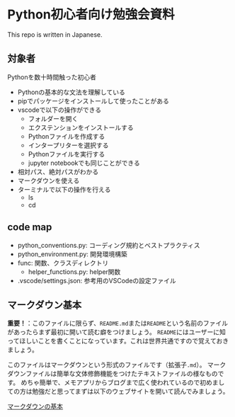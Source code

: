 # Python初心者向け勉強会資料

This repo is written in Japanese.

## 対象者

Pythonを数十時間触った初心者

- Pythonの基本的な文法を理解している
- pipでパッケージをインストールして使ったことがある
- vscodeで以下の操作ができる
  - フォルダーを開く
  - エクステンションをインストールする
  - Pythonファイルを作成する
  - インタープリターを選択する
  - Pythonファイルを実行する
  - jupyter notebookでも同じことができる
- 相対パス、絶対パスがわかる
- マークダウンを使える
- ターミナルで以下の操作を行える
  - ls
  - cd

## code map

- python_conventions.py: コーディング規約とベストプラクティス
- python_environment.py: 開発環境構築
- func: 関数、クラスディレクトリ
  - helper_functions.py: helper関数
- .vscode/settings.json: 参考用のVSCodeの設定ファイル

## マークダウン基本

**重要！**：このファイルに限らず、`README.md`または`README`という名前のファイルがあったらまず最初に開いて読む癖をつけましょう。
`README`にはユーザーに知ってほしいことを書くことになっています。これは世界共通ですので覚えておきましょう。

このファイルはマークダウンという形式のファイルです（拡張子`.md`）。
マークダウンファイルは簡単な文体修飾機能をつけたテキストファイルの様なものです。
めちゃ簡単で、メモアプリからブログまで広く使われているので初めましての方は勉強だと思ってまずは以下のウェブサイトを開いて読んでみましょう。

[マークダウンの基本](https://tracpath.com/works/development/markdown_basics/)